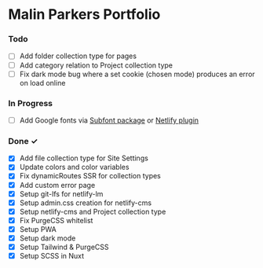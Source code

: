 # Malin Parkers Portfolio

### Todo

- [ ] Add folder collection type for pages
- [ ] Add category relation to Project collection type
- [ ] Fix dark mode bug where a set cookie (chosen mode) produces an error on load online

### In Progress

- [ ] Add Google fonts via [Subfont package](https://www.npmjs.com/package/subfont) or [Netlify plugin](https://github.com/munter/netlify-plugin-subfont#readme)

### Done ✓

- [x] Add file collection type for Site Settings
- [x] Update colors and color variables
- [x] Fix dynamicRoutes SSR for collection types
- [x] Add custom error page
- [x] Setup git-lfs for netlify-lm
- [x] Setup admin.css creation for netlify-cms
- [x] Setup netlify-cms and Project collection type
- [x] Fix PurgeCSS whitelist
- [x] Setup PWA
- [x] Setup dark mode
- [x] Setup Tailwind & PurgeCSS
- [x] Setup SCSS in Nuxt
